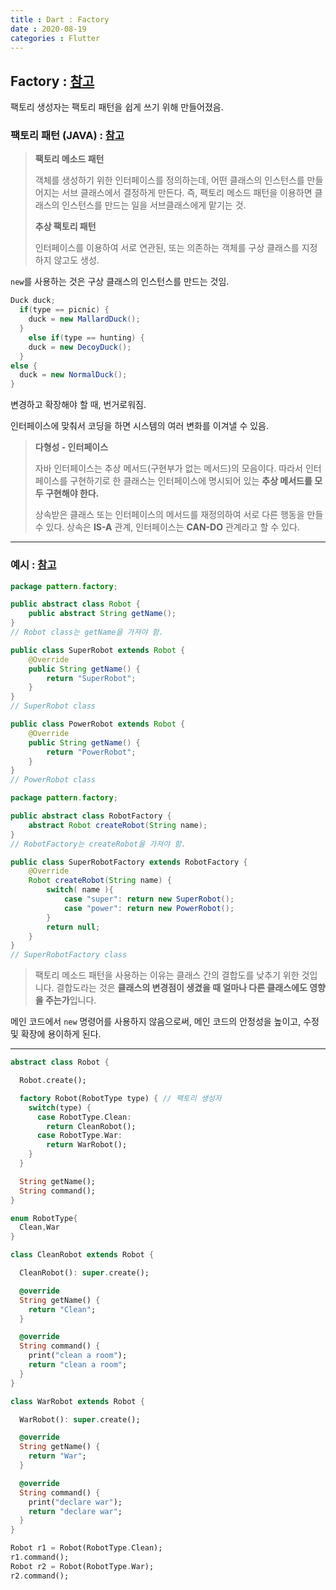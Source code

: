 ```yaml
---
title : Dart : Factory
date : 2020-08-19
categories : Flutter
---
```


## Factory : [참고](https://software-creator.tistory.com/5)

팩토리 생성자는 팩토리 패턴을 쉽게 쓰기 위해 만들어졌음.

### 팩토리 패턴 (JAVA) : [참고](https://jusungpark.tistory.com/14)

> **팩토리 메소드 패턴**
>
> 객체를 생성하기 위한 인터페이스를 정의하는데, 어떤 클래스의 인스턴스를 만들어지는 서브 클래스에서 결정하게 만든다. 즉, 팩토리 메소드 패턴을 이용하면 클래스의 인스턴스를 만드는 일을 서브클래스에게 맡기는 것.
>
> **추상 팩토리 패턴**
>
> 인터페이스를 이용하여 서로 연관된, 또는 의존하는 객체를 구상 클래스를 지정하지 않고도 생성.

`new`를 사용하는 것은 구상 클래스의 인스턴스를 만드는 것임.

```java
Duck duck;
  if(type == picnic) {
    duck = new MallardDuck();
  }
	else if(type == hunting) {
    duck = new DecoyDuck();
  }
else {
  duck = new NormalDuck();
}
```

변경하고 확장해야 할 때, 번거로워짐.

인터페이스에 맞춰서 코딩을 하면 시스템의 여러 변화를 이겨낼 수 있음.

> **다형성 - 인터페이스**
>
> 자바 인터페이스는 추상 메서드(구현부가 없는 메서드)의 모음이다. 따라서 인터페이스를 구현하기로 한 클래스는 인터페이스에 명시되어 있는 **추상 메서드를 모두 구현해야 한다.** 
>
> 상속받은 클래스 또는 인터페이스의 메서드를 재정의하여 서로 다른 행동을 만들 수 있다.  상속은 **IS-A** 관계, 인터페이스는 **CAN-DO** 관계라고 할 수 있다.



---

### 예시 : [참고](https://jdm.kr/blog/180)

```java
package pattern.factory;

public abstract class Robot {
	public abstract String getName();
}
// Robot class는 getName을 가져야 함.

public class SuperRobot extends Robot {
	@Override
	public String getName() {
		return "SuperRobot";
	}
}
// SuperRobot class

public class PowerRobot extends Robot {
	@Override
	public String getName() {
		return "PowerRobot";
	}
}
// PowerRobot class
```

```java
package pattern.factory;

public abstract class RobotFactory {
	abstract Robot createRobot(String name);
}
// RobotFactory는 createRobot을 가져야 함.

public class SuperRobotFactory extends RobotFactory {
	@Override
	Robot createRobot(String name) {
		switch( name ){
			case "super": return new SuperRobot();
			case "power": return new PowerRobot();
		}
		return null;
	}
}
// SuperRobotFactory class
```



> 팩토리 메소드 패턴을 사용하는 이유는 클래스 간의 결합도를 낮추기 위한 것입니다. 결합도라는 것은 **클래스의 변경점이 생겼을 때 얼마나 다른 클래스에도 영향을 주는가**입니다.

메인 코드에서 `new` 명령어를 사용하지 않음으로써, 메인 코드의 안정성을 높이고, 수정 및 확장에 용이하게 된다.

---

```dart
abstract class Robot {

  Robot.create();

  factory Robot(RobotType type) { // 팩토리 생성자
    switch(type) {
      case RobotType.Clean:
        return CleanRobot();
      case RobotType.War:
        return WarRobot();
    }
  }

  String getName();
  String command();
}

enum RobotType{
  Clean,War
}
```

```dart
class CleanRobot extends Robot {

  CleanRobot(): super.create();

  @override
  String getName() {
    return "Clean";
  }

  @override
  String command() {
    print("clean a room");
    return "clean a room";
  }
}

class WarRobot extends Robot {

  WarRobot(): super.create();

  @override
  String getName() {
    return "War";
  }

  @override
  String command() {
    print("declare war");
    return "declare war";
  }
}
```

```dart
Robot r1 = Robot(RobotType.Clean);
r1.command();
Robot r2 = Robot(RobotType.War);
r2.command();
```

